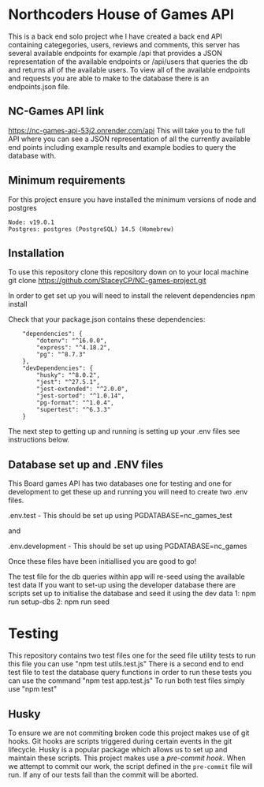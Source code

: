 # Northcoders House of Games API

This is a back end solo project whe I have created a back end API containing categegories, users, reviews and comments, this server has several available endpoints for example /api that provides a JSON representation of the available endpoints or /api/users that queries the db and returns all of the available users.
To view all of the available endpoints and requests you are able to make to the database there is an endpoints.json file.

## NC-Games API link 

https://nc-games-api-53j2.onrender.com/api
This will take you to the full API where you can see a JSON representation of all the currently available end points including example results and example bodies to query the database with.

## Minimum requirements

For this project ensure you have installed the minimum versions of node and postgres 

    Node: v19.0.1
    Postgres: postgres (PostgreSQL) 14.5 (Homebrew)

## Installation 

To use this repository clone this repository down on to your local machine 
        git clone https://github.com/StaceyCP/NC-games-project.git

In order to get set up you will need to install the relevent dependencies
        npm install

Check that your package.json contains these dependencies: 

        "dependencies": {
            "dotenv": "^16.0.0",
            "express": "^4.18.2",
            "pg": "^8.7.3"
        },
        "devDependencies": {
            "husky": "^8.0.2",
            "jest": "^27.5.1",
            "jest-extended": "^2.0.0",
            "jest-sorted": "^1.0.14",
            "pg-format": "^1.0.4",
            "supertest": "^6.3.3"
        }

The next step to getting up and running is setting up your .env files see instructions below.

## Database set up and .ENV files

This Board games API has two databases one for testing and one for development to get these up and running you will need to create two .env files.

.env.test - This should be set up using PGDATABASE=nc_games_test

and 

.env.development - This should be set up using PGDATABASE=nc_games

Once these files have been initiallised you are good to go!

The test file for the db queries within app will re-seed using the available test data 
If you want to set-up using the developer database there are scripts set up to initialise the database and seed it using the dev data
    1:    npm run setup-dbs
    2:    npm run seed 

# Testing

This repository contains two test files one for the seed file utility tests to run this file you can use "npm test utils.test.js"
There is a second end to end test file to test the database query functions in order to run these tests you can use the command "npm test app.test.js"
To run both test files simply use "npm test"

## Husky

To ensure we are not commiting broken code this project makes use of git hooks. Git hooks are scripts triggered during certain events in the git lifecycle. Husky is a popular package which allows us to set up and maintain these scripts. This project makes use a _pre-commit hook_. When we attempt to commit our work, the script defined in the `pre-commit` file will run. If any of our tests fail than the commit will be aborted.

